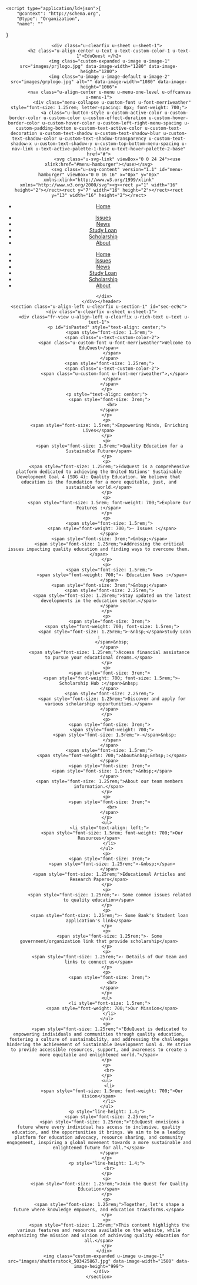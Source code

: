 <!DOCTYPE html>
<html style="font-size: 16px;" lang="en"><head>
    <meta name="viewport" content="width=device-width, initial-scale=1.0">
    <meta charset="utf-8">
    <meta name="keywords" content="INTUITIVE">
    <meta name="description" content="">
    <title>home</title>
    <link rel="stylesheet" href="nicepage.css" media="screen">
<link rel="stylesheet" href="home.css" media="screen">
    <script class="u-script" type="text/javascript" src="jquery.js" defer=""></script>
    <script class="u-script" type="text/javascript" src="nicepage.js" defer=""></script>
    <meta name="generator" content="Nicepage 6.14.4, nicepage.com">
    <link id="u-theme-google-font" rel="stylesheet" href="https://fonts.googleapis.com/css?family=Roboto:100,100i,300,300i,400,400i,500,500i,700,700i,900,900i|Open+Sans:300,300i,400,400i,500,500i,600,600i,700,700i,800,800i">
    <link id="u-page-google-font" rel="stylesheet" href="https://fonts.googleapis.com/css?family=Merriweather:300,300i,400,400i,700,700i,900,900i|Abril+Fatface:400">
    
    
    
    <script type="application/ld+json">{
		"@context": "http://schema.org",
		"@type": "Organization",
		"name": ""
}</script>
    <meta name="theme-color" content="#478ac9">
    <meta property="og:title" content="home">
    <meta property="og:type" content="website">
  <meta data-intl-tel-input-cdn-path="intlTelInput/"></head>
  <body data-path-to-root="./" data-include-products="false" class="u-body u-xl-mode" data-lang="en"><header class=" u-border-no-bottom u-border-no-left u-border-no-right u-border-no-top u-clearfix u-header u-section-row-container" id="sec-708d" style="background-image: none;"><div class="u-section-rows">
        <div class="u-clearfix u-section-row" data-animation-name="" data-animation-duration="0" data-animation-delay="0" data-animation-direction="" id="sec-f6bb">
          
          
          
          
          
          <div class="u-clearfix u-sheet u-sheet-1">
            <h2 class="u-align-center u-text u-text-custom-color-1 u-text-1">EduQuest </h2>
            <img class="custom-expanded u-image u-image-1" src="images/prjlogo.jpg" data-image-width="1280" data-image-height="1280">
            <img class="u-image u-image-default u-image-2" src="images/grplogo.jpg" alt="" data-image-width="1080" data-image-height="1066">
            <nav class="u-align-center u-menu u-menu-one-level u-offcanvas u-menu-1">
              <div class="menu-collapse u-custom-font u-font-merriweather" style="font-size: 1.25rem; letter-spacing: 0px; font-weight: 700;">
                <a class="u-button-style u-custom-active-color u-custom-border-color u-custom-color u-custom-effect-duration u-custom-hover-border-color u-custom-hover-color u-custom-left-right-menu-spacing u-custom-padding-bottom u-custom-text-active-color u-custom-text-decoration u-custom-text-shadow u-custom-text-shadow-blur u-custom-text-shadow-color u-custom-text-shadow-transparency u-custom-text-shadow-x u-custom-text-shadow-y u-custom-top-bottom-menu-spacing u-nav-link u-text-active-palette-1-base u-text-hover-palette-2-base" href="#">
                  <svg class="u-svg-link" viewBox="0 0 24 24"><use xlink:href="#menu-hamburger"></use></svg>
                  <svg class="u-svg-content" version="1.1" id="menu-hamburger" viewBox="0 0 16 16" x="0px" y="0px" xmlns:xlink="http://www.w3.org/1999/xlink" xmlns="http://www.w3.org/2000/svg"><g><rect y="1" width="16" height="2"></rect><rect y="7" width="16" height="2"></rect><rect y="13" width="16" height="2"></rect>
</g></svg>
                </a>
              </div>
              <div class="u-custom-menu u-nav-container">
                <ul class="u-custom-font u-font-merriweather u-nav u-unstyled u-nav-1"><li class="u-nav-item"><a class="u-active-palette-2-dark-1 u-border-2 u-border-hover-grey-15 u-button-style u-hover-palette-3-light-3 u-nav-link u-palette-2-dark-1 u-text-active-white u-text-hover-palette-2-base" href="home.html" style="padding: 35px 54px;">Home</a>
</li><li class="u-nav-item"><a class="u-active-palette-2-dark-1 u-border-2 u-border-hover-grey-15 u-button-style u-hover-palette-3-light-3 u-nav-link u-palette-2-dark-1 u-text-active-white u-text-hover-palette-2-base" href="Issues.html" style="padding: 35px 54px;">Issues</a>
</li><li class="u-nav-item"><a class="u-active-palette-2-dark-1 u-border-2 u-border-hover-grey-15 u-button-style u-hover-palette-3-light-3 u-nav-link u-palette-2-dark-1 u-text-active-white u-text-hover-palette-2-base" href="news.html" style="padding: 35px 54px;">News</a>
</li><li class="u-nav-item"><a class="u-active-palette-2-dark-1 u-border-2 u-border-hover-grey-15 u-button-style u-hover-palette-3-light-3 u-nav-link u-palette-2-dark-1 u-text-active-white u-text-hover-palette-2-base" href="loan.html" style="padding: 35px 54px;">Study Loan</a>
</li><li class="u-nav-item"><a class="u-active-palette-2-dark-1 u-border-2 u-border-hover-grey-15 u-button-style u-hover-palette-3-light-3 u-nav-link u-palette-2-dark-1 u-text-active-white u-text-hover-palette-2-base" href="scholarship.html" style="padding: 35px 54px;">Scholarship</a>
</li><li class="u-nav-item"><a class="u-active-palette-2-dark-1 u-border-2 u-border-hover-grey-15 u-button-style u-hover-palette-3-light-3 u-nav-link u-palette-2-dark-1 u-text-active-white u-text-hover-palette-2-base" href="About.html" style="padding: 35px 54px;">About</a>
</li></ul>
              </div>
              <div class="u-custom-menu u-nav-container-collapse">
                <div class="u-black u-container-style u-inner-container-layout u-opacity u-opacity-95 u-sidenav">
                  <div class="u-inner-container-layout u-sidenav-overflow">
                    <div class="u-menu-close"></div>
                    <ul class="u-align-center u-nav u-popupmenu-items u-unstyled u-nav-2"><li class="u-nav-item"><a class="u-button-style u-nav-link" href="home.html">Home</a>
</li><li class="u-nav-item"><a class="u-button-style u-nav-link" href="Issues.html">Issues</a>
</li><li class="u-nav-item"><a class="u-button-style u-nav-link" href="news.html">News</a>
</li><li class="u-nav-item"><a class="u-button-style u-nav-link" href="loan.html">Study Loan</a>
</li><li class="u-nav-item"><a class="u-button-style u-nav-link" href="scholarship.html">Scholarship</a>
</li><li class="u-nav-item"><a class="u-button-style u-nav-link" href="About.html">About</a>
</li></ul>
                  </div>
                </div>
                <div class="u-black u-menu-overlay u-opacity u-opacity-70"></div>
              </div>
            </nav>
          </div>
        </div>
        <div class="u-section-row" id="sec-7123">
          <div class="u-clearfix u-sheet u-sheet-2"></div>
          
          
          
          
          
        </div>
      </div></header>
    <section class="u-align-left u-clearfix u-section-1" id="sec-ec9c">
      <div class="u-clearfix u-sheet u-sheet-1">
        <div class="fr-view u-align-left u-clearfix u-rich-text u-text u-text-1">
          <p id="isPasted" style="text-align: center;">
            <span style="font-size: 1.5rem;">
              <span class="u-text-custom-color-2">
                <span class="u-custom-font u-font-merriweather">Welcome to EduQuest</span>
              </span>
            </span>
            <span style="font-size: 1.25rem;">
              <span class="u-text-custom-color-2">
                <span class="u-custom-font u-font-merriweather">,</span>
              </span>
            </span>
          </p>
          <p style="text-align: center;">
            <span style="font-size: 3rem;">
              <br>
            </span>
          </p>
          <p>
            <span style="font-size: 1.5rem;">Empowering Minds, Enriching Lives</span>
          </p>
          <p>
            <span style="font-size: 1.5rem;">Quality Education for a Sustainable Future</span>
          </p>
          <p>
            <span style="font-size: 1.25rem;">EduQuest is a comprehensive platform dedicated to achieving the United Nations' Sustainable Development Goal 4 (SDG 4): Quality Education. We believe that education is the foundation for a more equitable, just, and sustainable world.</span>
          </p>
          <p>
            <span style="font-size: 1.5rem; font-weight: 700;">Explore Our Features :</span>
          </p>
          <p>
            <span style="font-size: 1.5rem;">
              <span style="font-weight: 700;">- Issues :</span>
            </span>
            <span style="font-size: 3rem;">&nbsp;</span>
            <span style="font-size: 1.25rem;">Addressing the critical issues impacting quality education and finding ways to overcome them.</span>
          </p>
          <p>
            <span style="font-size: 1.5rem;">
              <span style="font-weight: 700;">- Education News :</span>
            </span>
            <span style="font-size: 3rem;">&nbsp;</span>
            <span style="font-size: 2.25rem;">
              <span style="font-size: 1.25rem;">Stay updated on the latest developments in the education sector.</span>
            </span>
          </p>
          <p>
            <span style="font-size: 3rem;">
              <span style="font-weight: 700; font-size: 1.5rem;">
                <span style="font-size: 1.25rem;">-&nbsp;</span>Study Loan :
              </span>&nbsp;
            </span>
            <span style="font-size: 1.25rem;">Access financial assistance to pursue your educational dreams.</span>
          </p>
          <p>
            <span style="font-size: 3rem;">
              <span style="font-weight: 700; font-size: 1.5rem;">- Scholarship Hub :</span>&nbsp;
            </span>
            <span style="font-size: 2.25rem;">
              <span style="font-size: 1.25rem;">Discover and apply for various scholarship opportunities.</span>
            </span>
          </p>
          <p>
            <span style="font-size: 3rem;">
              <span style="font-weight: 700;">
                <span style="font-size: 1.5rem;">-</span>&nbsp;
              </span>
            </span>
            <span style="font-size: 1.5rem;">
              <span style="font-weight: 700;">About&nbsp;&nbsp;:</span>
            </span>
            <span style="font-size: 3rem;">
              <span style="font-size: 1.5rem;">&nbsp;</span>
            </span>
            <span style="font-size: 1.25rem;">About our team members information.</span>
          </p>
          <p>
            <span style="font-size: 3rem;">
              <br>
            </span>
          </p>
          <ul>
            <li style="text-align: left;">
              <span style="font-size: 1.5rem; font-weight: 700;">Our Resources</span>
            </li>
          </ul>
          <p>
            <span style="font-size: 3rem;">
              <span style="font-size: 1.25rem;">-&nbsp;</span>
            </span>
            <span style="font-size: 1.25rem;">Educational Articles and Research Papers</span>
          </p>
          <p>
            <span style="font-size: 1.25rem;">- Some common issues related to quality education</span>
          </p>
          <p>
            <span style="font-size: 1.25rem;">- Some Bank's Student loan application's link</span>
          </p>
          <p>
            <span style="font-size: 1.25rem;">- Some government/organization link that provide scholarship</span>
          </p>
          <p>
            <span style="font-size: 1.25rem;">- Details of Our team and links to connect us</span>
          </p>
          <p>
            <span style="font-size: 3rem;">
              <br>
            </span>
          </p>
          <ul>
            <li style="font-size: 1.5rem;">
              <span style="font-weight: 700;">Our Mission</span>
            </li>
          </ul>
          <p>
            <span style="font-size: 1.25rem;">"EduQuest is dedicated to empowering individuals and communities through quality education, fostering a culture of sustainability, and addressing the challenges hindering the achievement of Sustainable Development Goal 4. We strive to provide accessible resources, support, and awareness to create a more equitable and enlightened world."</span>
          </p>
          <p>
            <br>
          </p>
          <ul>
            <li>
              <span style="font-size: 1.5rem; font-weight: 700;">Our Vision</span>
            </li>
          </ul>
          <p style="line-height: 1.4;">
            <span style="font-size: 2.25rem;">
              <span style="font-size: 1.25rem;">"EduQuest envisions a future where every individual has access to inclusive, quality education, and the opportunities it brings. We aim to be a leading platform for education advocacy, resource sharing, and community engagement, inspiring a global movement towards a more sustainable and enlightened future for all."</span>
            </span>
          </p>
          <p style="line-height: 1.4;">
            <br>
          </p>
          <p>
            <span style="font-size: 1.25rem;">Join the Quest for Quality Education</span>
          </p>
          <p>
            <span style="font-size: 1.25rem;">Together, let's shape a future where knowledge empowers, and education transforms.</span>
          </p>
          <p>
            <span style="font-size: 1.25rem;">This content highlights the various features and resources available on the website, while emphasizing the mission and vision of achieving quality education for all.</span>
          </p>
        </div>
        <img class="custom-expanded u-image u-image-1" src="images/shutterstock_503425867.jpg" data-image-width="1500" data-image-height="999">
      </div>
    </section>
    
    
    
    
  
  
</body></html>
